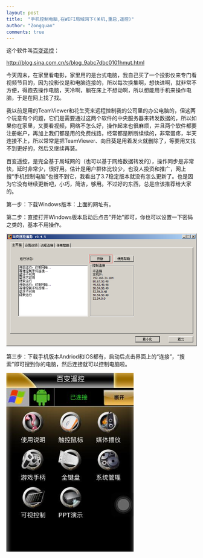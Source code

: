 ```yaml
---
layout: post
title:  "手机控制电脑,在WIFI局域网下(关机,重启,遥控)"
author: "Zongquan"
comments: true
---
```


这个软件叫[百变遥控](http://blog.sina.com.cn/s/blog_9abc7dbc0101hmut.html)：

http://blog.sina.com.cn/s/blog_9abc7dbc0101hmut.html

今天周末，在家里看电影，家里用的是台式电脑，我自己买了一个投影仪来专门看视频节目的，因为投影仪是和电脑连接的，所以每次换集啊，想快进啊，就非常不方便，得跑去操作电脑，天冷啊，躺在床上不想动啊，所以想能用手机来操作电脑，于是在网上找了找。

我以前是用的TeamViewer和花生壳来远程控制我的公司里的办公电脑的，但这两个玩意有个问题，它们是需要通过这两个软件的中央服务器来转发数据的，所以如果你在家里，又要看视频，网络不怎么好，操作起来也很麻烦，并且两个软件都要注册帐户，再加上我们都是用的免费线路，经常都是断断续续的，非常蛋疼，半天连接不上，所以常常是把TeamViewer、向日葵是用着发火就删除了，等要用又找不到更好的，然后又继续再装。

百变遥控，是完全基于局域网的（也可以基于网络数据转发的），操作同步是非常快，延时非常少，很好用。估计是用户群体比较少，也没人投资和推广，网上搜“手机控制电脑”也搜不到它，我看出了3.7稳定版本就没有怎么更新了。也是因为它没有继续更新吧，小巧，简洁，够用。不过好的东西，总是应该推荐给大家的。

第一步：下载Windows版本：上面的网址有。

第二步：直接打开Windows版本启动后点击"开始"即可，你也可以设置一下密码之类的，基本不用操作。

![](/assets/images/bai_bian_ui.png)

第三步：下载手机版本Andriod和IOS都有，启动后点击界面上的“连接”，“搜索”即可搜到你的电脑，然后连接就可以控制电脑啦。

![](/assets/images/bai_bian_ui_phone.jpg)

